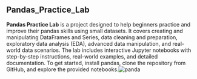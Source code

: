 ## Pandas_Practice_Lab
**Pandas Practice Lab** is a project designed to help beginners practice and improve their pandas skills using small datasets. It covers creating and manipulating DataFrames and Series, data cleaning and preparation, exploratory data analysis (EDA), advanced data manipulation, and real-world data scenarios. The lab includes interactive Jupyter notebooks with step-by-step instructions, real-world examples, and detailed documentation. To get started, install pandas, clone the repository from GitHub, and explore the provided notebooks.![panda](https://github.com/Rutujaborawake29/Pandas_Practice_Lab/assets/124768405/a6f4accc-0ec6-4b1f-a595-84e2f385fe27)
